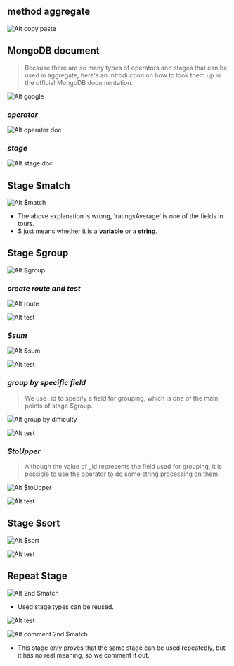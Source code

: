 ## **method aggregate**

![Alt copy paste](pic/bandicam%202022-11-11%2022-19-57-832.jpg)

## **MongoDB document**

> Because there are so many types of operators and stages that can be used in aggregate, here's an introduction on how to look them up in the official MongoDB documentation.

![Alt google](pic/bandicam%202022-11-11%2022-22-15-590.jpg)

### _operator_

![Alt operator doc](pic/bandicam%202022-11-11%2022-24-12-671.jpg)

### _stage_

![Alt stage doc](pic/bandicam%202022-11-11%2022-25-35-496.jpg)

## **Stage $match**

![Alt $match](pic/bandicam%202022-11-11%2022-32-48-476.jpg)

- The above explanation is wrong, 'ratingsAverage' is one of the fields in tours.
- $ just means whether it is a **variable** or a **string**.

## **Stage $group**

![Alt $group](pic/bandicam%202022-11-11%2022-40-05-783.jpg)

### _create route and test_

![Alt route](pic/bandicam%202022-11-11%2022-42-04-145.jpg)

![Alt test](pic/bandicam%202022-11-11%2022-43-21-651.jpg)

### _$sum_

![Alt $sum](pic/bandicam%202022-11-11%2022-49-11-861.jpg)

![Alt test](pic/bandicam%202022-11-11%2022-49-29-158.jpg)

### _group by specific field_

> We use \_id to specify a field for grouping, which is one of the main points of stage $group.

![Alt group by difficulty](pic/bandicam%202022-11-11%2022-51-06-125.jpg)

![Alt test](pic/bandicam%202022-11-11%2022-51-33-212.jpg)

### _$toUpper_

> Although the value of \_id represents the field used for grouping, it is possible to use the operator to do some string processing on them.

![Alt $toUpper](pic/bandicam%202022-11-11%2022-53-24-804.jpg)

![Alt test](pic/bandicam%202022-11-11%2022-55-40-799.jpg)

## **Stage $sort**

![Alt $sort](pic/bandicam%202022-11-11%2023-01-31-135.jpg)

![Alt test](pic/bandicam%202022-11-11%2023-02-08-097.jpg)

## **Repeat Stage**

![Alt 2nd $match](pic/bandicam%202022-11-11%2023-04-39-956.jpg)

- Used stage types can be reused.

![Alt test](pic/bandicam%202022-11-11%2023-05-41-098.jpg)

![Alt comment 2nd $match](pic/bandicam%202022-11-11%2023-06-20-443.jpg)

- This stage only proves that the same stage can be used repeatedly, but it has no real meaning, so we comment it out.
